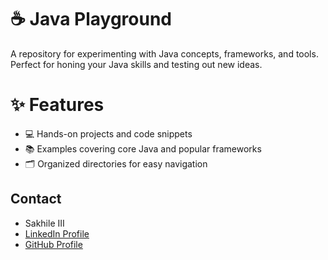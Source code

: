 # ☕ Java Playground
A repository for experimenting with Java concepts, frameworks, and tools. Perfect for honing your Java skills and testing out new ideas.

# ✨ Features

   - 💻 Hands-on projects and code snippets
   - 📚 Examples covering core Java and popular frameworks
   - 🗂️ Organized directories for easy navigation

## Contact

- Sakhile III  
- [LinkedIn Profile](https://www.linkedin.com/in/sakhile-ndlazi)
- [GitHub Profile](https://github.com/sakhileln)
